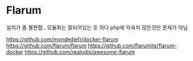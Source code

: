 # Flarum

설치가 좀 불편함.. 모듈화는 잘되어있는 듯 하다
php에 익숙치 않은것만 문제가 아님

https://github.com/mondediefr/docker-flarum
https://github.com/flarum/flarum
https://github.com/flarumite/flarum-docker
https://github.com/realodix/awesome-flarum
